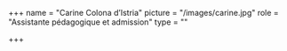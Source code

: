 +++
name = "Carine Colona d’Istria"
picture = "/images/carine.jpg"
role = "Assistante pédagogique et admission"
type = ""

+++
